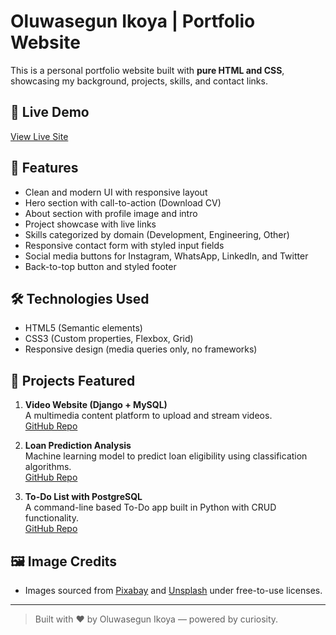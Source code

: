 # Oluwasegun Ikoya | Portfolio Website

This is a personal portfolio website built with **pure HTML and CSS**, showcasing my background, projects, skills, and contact links.

## 🚀 Live Demo

[View Live Site](#) <!-- Replace with actual link if hosted -->

## 📌 Features

- Clean and modern UI with responsive layout
- Hero section with call-to-action (Download CV)
- About section with profile image and intro
- Project showcase with live links
- Skills categorized by domain (Development, Engineering, Other)
- Responsive contact form with styled input fields
- Social media buttons for Instagram, WhatsApp, LinkedIn, and Twitter
- Back-to-top button and styled footer

## 🛠️ Technologies Used

- HTML5 (Semantic elements)
- CSS3 (Custom properties, Flexbox, Grid)
- Responsive design (media queries only, no frameworks)


## 🧠 Projects Featured

1. **Video Website (Django + MySQL)**  
   A multimedia content platform to upload and stream videos.  
   [GitHub Repo](https://github.com/sheggz/Multimedia_Website)

2. **Loan Prediction Analysis**  
   Machine learning model to predict loan eligibility using classification algorithms.  
   [GitHub Repo](https://github.com/sheggz/Loan-Prediction-Analysis)

3. **To-Do List with PostgreSQL**  
   A command-line based To-Do app built in Python with CRUD functionality.  
   [GitHub Repo](https://github.com/sheggz/ToDo_list_with_postgres)


## 🖼️ Image Credits

- Images sourced from [Pixabay](https://pixabay.com) and [Unsplash](https://unsplash.com) under free-to-use licenses.

---

> Built with ❤️ by Oluwasegun Ikoya — powered by curiosity.
